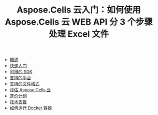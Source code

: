 ﻿---
title: Aspose.Cells 云入门：如何使用 Aspose.Cells 云 WEB API 分 3 个步骤处理 Excel 文件
second_title: Documen
ArticleTitle: Aspose.Cells Cloud Getting Starte
linktitle: 入门
type: docs
url: /zh/getting-started/
description: Aspose.Cells 云支持 Excel 创建、转换、合并、拆分、保护、内部对象操作等
weight: 10
kwords: Excel, Office 云, REST API, 电子表格, PDF, CSV, Json, Markdown, 入门
---
- [概述](/cells/zh/overview/)
- [快速入门](/cells/zh/quickstart/)
- [可用的 SDK](/cells/zh/available-sdks/)
- [支持的平台](/cells/zh/supported-platforms/)
- [支持的文件格式](/cells/zh/supported-file-formats/)
- [评估 Aspose.Cells 云](/cells/zh/evaluate-aspose-cells/)
- [定价计划](/cells/zh/pricing-plan/)
- [技术支援](/cells/zh/technical-support/)
- [如何运行 Docker 容器](/cells/zh/how-to-run-docker-container/)
